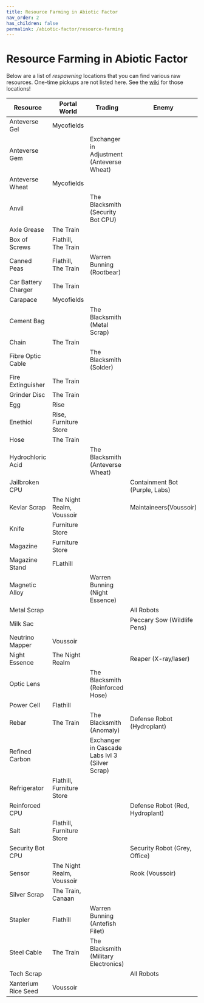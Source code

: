 ```yaml
---
title: Resource Farming in Abiotic Factor
nav_order: 2
has_children: false
permalink: /abiotic-factor/resource-farming
---
```

# Resource Farming in Abiotic Factor

Below are a list of *respawning* locations that you can find various raw resources. One-time pickups are not listed here. See the [wiki](https://abioticfactor.wiki.gg/wiki/Abiotic_Factor_Wiki) for those locations!

| Resource | Portal World | Trading | Enemy |
|-|-|-|-|
| Anteverse Gel | Mycofields | | |
| Anteverse Gem | | Exchanger in Adjustment (Anteverse Wheat) | |
| Anteverse Wheat | Mycofields | | |
| Anvil | | The Blacksmith (Security Bot CPU) | |
| Axle Grease | The Train | | |
| Box of Screws | Flathill, The Train | | |
| Canned Peas | Flathill, The Train | Warren Bunning (Rootbear) | |
| Car Battery Charger | The Train | | |
| Carapace | Mycofields | | |
| Cement Bag | | The Blacksmith (Metal Scrap) | |
| Chain | The Train | | |
| Fibre Optic Cable | | The Blacksmith (Solder) | |
| Fire Extinguisher | The Train | | |
| Grinder Disc | The Train | | |
| Egg | Rise | | |
| Enethiol | Rise, Furniture Store | | |
| Hose | The Train | | |
| Hydrochloric Acid | | The Blacksmith (Anteverse Wheat) | |
| Jailbroken CPU | | | Containment Bot (Purple, Labs) |
| Kevlar Scrap | The Night Realm, Voussoir | | Maintaineers(Voussoir) |
| Knife | Furniture Store | | |
| Magazine | Furniture Store | | |
| Magazine Stand | FLathill | | |
| Magnetic Alloy | | Warren Bunning (Night Essence) | |
| Metal Scrap | | | All Robots |
| Milk Sac | | | Peccary Sow (Wildlife Pens) |
| Neutrino Mapper | Voussoir | | |
| Night Essence | The Night Realm | | Reaper (X-ray/laser) |
| Optic Lens | | The Blacksmith (Reinforced Hose) | |
| Power Cell | Flathill | | |
| Rebar | The Train | The Blacksmith (Anomaly) | Defense Robot (Hydroplant) |
| Refined Carbon | | Exchanger in Cascade Labs lvl 3 (Silver Scrap) | |
| Refrigerator | Flathill, Furniture Store | | |
| Reinforced CPU | | | Defense Robot (Red, Hydroplant) |
| Salt | Flathill, Furniture Store | | |
| Security Bot CPU | | | Security Robot (Grey, Office) |
| Sensor | The Night Realm, Voussoir | | Rook (Voussoir) |
| Silver Scrap | The Train, Canaan | | |
| Stapler | Flathill | Warren Bunning (Antefish Filet) | |
| Steel Cable | The Train | The Blacksmith (Military Electronics) | |
| Tech Scrap | | | All Robots |
| Xanterium Rice Seed | Voussoir | | |
